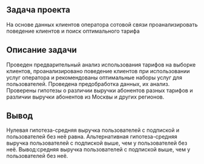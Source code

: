 ## Задача проекта

На основе данных клиентов оператора сотовой связи проанализировать поведение клиентов и поиск оптимального тарифа

## Описание задачи

Проведен предварительный анализ использования тарифов на выборке клиентов,
проанализировано поведение клиентов при использовании услуг оператора и
рекомендованы оптимальные наборы услуг для пользователей. Проведена предобработка
данных, их анализ. Проверены гипотезы о различии выручки абонентов разных тарифов и
различии выручки абонентов из Москвы и других регионов.

## Вывод

 Нулевая гипотеза-средняя выручка пользователей с подпиской и пользователей без неё равна. Альтернативная гипотеза-средняя выручка пользователей с подпиской выше, чем у пользователей без неё. Вывод:средняя выручка пользователей с подпиской выше, чем у пользователей без неё.
